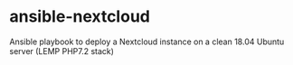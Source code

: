 # ansible-nextcloud

Ansible playbook to deploy a Nextcloud instance on a clean 18.04 Ubuntu server (LEMP PHP7.2 stack)
